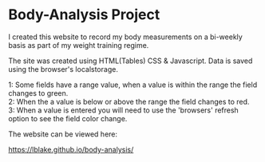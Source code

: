 # Body-Analysis Project
I created this website to record my body measurements on a bi-weekly basis as part of my weight training regime. 

The site was created using HTML(Tables) CSS & Javascript. Data is saved using the browser's localstorage.

1: Some fields have a range value, when a value is within the range the field changes to green.<br>
2: When the a value is below or above the range the field changes to red.<br>
3: When a value is entered you will need to use the 'browsers' refresh option to see the field color change.

The website can be viewed here:

https://lblake.github.io/body-analysis/
